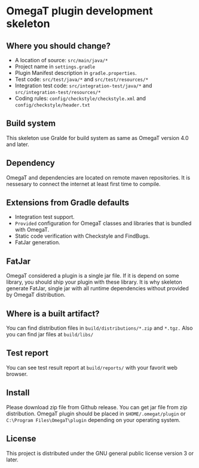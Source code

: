 # OmegaT plugin development skeleton

## Where you should change?

- A location of source: `src/main/java/*`
- Project name in `settings.gradle`
- Plugin Manifest description in `gradle.properties`.
- Test code: `src/test/java/*` and `src/test/resources/*`
- Integration test code: `src/integration-test/java/*` and `src/integration-test/resources/*`
- Coding rules: `config/checkstyle/checkstyle.xml` and `config/checkstyle/header.txt`

## Build system

This skeleton use Gralde for build system as same as OmegaT version 4.0 and later.

## Dependency

OmegaT and dependencies are located on remote maven repositories.
It is nessesary to connect the internet at least first time to compile.

## Extensions from Gradle defaults

- Integration test support.
- `Provided` configuration for OmegaT classes and libraries that is bundled with OmegaT.
- Static code verification with Checkstyle and FindBugs.
- FatJar generation.

## FatJar

OmegaT considered a plugin is a single jar file. If it is depend on some library, you should ship your plugin with these library. It is why skeleton generate FatJar, single jar with all runtime dependencies without provided by OmegaT distribution.

## Where is a built artifact?

You can find distribution files in `build/distributions/*.zip` and `*.tgz.`
Also you can find jar files at `build/libs/`

## Test report

You can see test result report at `build/reports/` with your favorit web browser.

## Install

Please download zip file from Github release. You can get jar file from zip distribution.
OmegaT plugin should be placed in `$HOME/.omegat/plugin` or `C:\Program Files\OmegaT\plugin`
depending on your operating system.

## License

This project is distributed under the GNU general public license version 3 or later.


